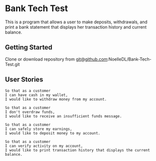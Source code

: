 # Bank Tech Test
This is a program that allows a user to make deposits, withdrawals, and print a bank statement that displays her transaction history and current balance.

## Getting Started

Clone or download repository from git@github.com:NoelleDL/Bank-Tech-Test.git

## User Stories

```
So that as a customer
I can have cash in my wallet,
I would like to withdraw money from my account.
```
```
So that as a customer
I don't overdraw funds,
I would like to receive an insufficient funds message.
```
```
So that as a customer
I can safely store my earnings,
I would like to deposit money to my account.
```
```
So that as a customer
I can verify activity on my account,
I would like to print transaction history that displays the current balance.
```
